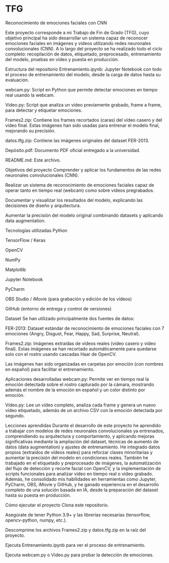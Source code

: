 # TFG
Reconocimiento de emociones faciales con CNN

Este proyecto corresponde a mi Trabajo de Fin de Grado (TFG), cuyo objetivo principal ha sido desarrollar un sistema capaz de reconocer emociones faciales en imágenes y vídeos utilizando redes neuronales convolucionales (CNN). A lo largo del proyecto se ha realizado todo el ciclo completo: recopilación de datos, etiquetado, preprocesado, entrenamiento del modelo, pruebas en vídeo y puesta en producción.


Estructura del repositorio
Entrenamiento.ipynb: Jupyter Notebook con todo el proceso de entrenamiento del modelo, desde la carga de datos hasta su evaluación.

webcam.py: Script en Python que permite detectar emociones en tiempo real usando la webcam.

Video.py: Script que analiza un vídeo previamente grabado, frame a frame, para detectar y etiquetar emociones.

Frames2.zip: Contiene los frames recortados (caras) del vídeo casero y del vídeo final. Estas imágenes han sido usadas para entrenar el modelo final, mejorando su precisión.

datos.tfg.zip: Contiene las imágenes originales del dataset FER-2013.

Depósito.pdf: Documento PDF oficial entregado a la universidad.

README.md: Este archivo.


Objetivos del proyecto
Comprender y aplicar los fundamentos de las redes neuronales convolucionales (CNN).

Realizar un sistema de reconocimiento de emociones faciales capaz de operar tanto en tiempo real (webcam) como sobre vídeos pregrabados.

Documentar y visualizar los resultados del modelo, explicando las decisiones de diseño y arquitectura.

Aumentar la precisión del modelo original combinando datasets y aplicando data augmentation.


Tecnologías utilizadas
Python

TensorFlow / Keras

OpenCV

NumPy

Matplotlib

Jupyter Notebook

PyCharm

OBS Studio / iMovie (para grabación y edición de los vídeos)

GitHub (entorno de entrega y control de versiones)


Dataset
Se han utilizado principalmente dos fuentes de datos:

FER-2013: Dataset estándar de reconocimiento de emociones faciales con 7 emociones (Angry, Disgust, Fear, Happy, Sad, Surprise, Neutral).

Frames2.zip: Imágenes extraídas de vídeos reales (video casero y vídeo final). Estas imágenes se han recortado automáticamente para quedarse solo con el rostro usando cascadas Haar de OpenCV.

Las imágenes han sido organizadas en carpetas por emoción (con nombres en español) para facilitar el entrenamiento.


Aplicaciones desarrolladas
webcam.py: Permite ver en tiempo real la emoción detectada sobre el rostro capturado por la cámara, mostrando además el nombre de la emoción en español y un color distinto por emoción.

Video.py: Lee un vídeo completo, analiza cada frame y genera un nuevo vídeo etiquetado, además de un archivo CSV con la emoción detectada por segundo.


Lecciones aprendidas
Durante el desarrollo de este proyecto he aprendido a trabajar con modelos de redes neuronales convolucionales ya entrenados, comprendiendo su arquitectura y comportamiento, y aplicando mejoras significativas mediante la ampliación del dataset, técnicas de aumento de datos (data augmentation) y ajustes de entrenamiento. He integrado datos propios (extraídos de vídeos reales) para reforzar clases minoritarias y aumentar la precisión del modelo en condiciones reales. También he trabajado en el etiquetado y preprocesado de imágenes, la automatización del flujo de detección y recorte facial con OpenCV, y la implementación de scripts funcionales para analizar vídeo en tiempo real o vídeo grabado. Además, he consolidado mis habilidades en herramientas como Jupyter, PyCharm, OBS, iMovie y GitHub, y he ganado experiencia en el desarrollo completo de una solución basada en IA, desde la preparación del dataset hasta su puesta en producción.


Cómo ejecutar el proyecto
Clona este repositorio.

Asegúrate de tener Python 3.9+ y las librerías necesarias (tensorflow, opencv-python, numpy, etc.).

Descomprime los archivos Frames2.zip y datos.tfg.zip en la raíz del proyecto.

Ejecuta Entrenamiento.ipynb para ver el proceso de entrenamiento.

Ejecuta webcam.py o Video.py para probar la detección de emociones.





